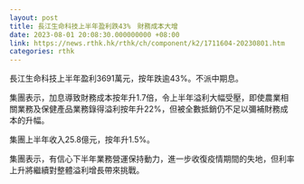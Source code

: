 ```yaml
---
layout: post
title: 長江生命科技上半年盈利跌43%　財務成本大增
date: 2023-08-01 20:08:30.000000000 +08:00
link: https://news.rthk.hk/rthk/ch/component/k2/1711604-20230801.htm
categories: rthk
---
```


長江生命科技上半年盈利3691萬元，按年跌逾43%。不派中期息。

集團表示，加息導致財務成本按年升1.7倍，令上半年溢利大幅受壓，即使農業相關業務及保健產品業務錄得溢利按年升22%，但被全數抵銷仍不足以彌補財務成本的升幅。

集團上半年收入25.8億元，按年升1.5%。

集團表示，有信心下半年業務營運保持動力，進一步收復疫情期間的失地，但利率上升將繼續對整體溢利增長帶來挑戰。
